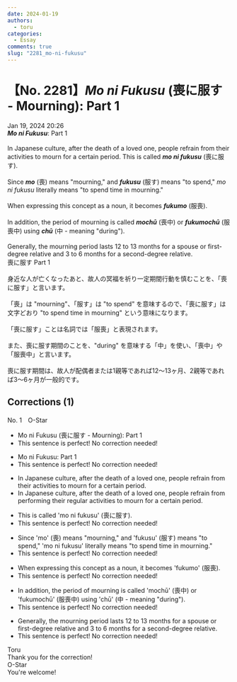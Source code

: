 ```yaml
---
date: 2024-01-19
authors:
  - toru
categories:
  - Essay
comments: true
slug: "2281_mo-ni-fukusu"
---
```


# 【No. 2281】<strong><em>Mo ni Fukusu</em></strong> (喪に服す - Mourning): Part 1
<div class="date">Jan 19, 2024 20:26</div>
<div id="post"><div id="body_show_ori">
<strong><em>Mo ni Fukusu</em></strong>: Part 1<br/><br/>In Japanese culture, after the death of a loved one, people refrain from their activities to mourn for a certain period. This is called <strong><em>mo ni fukusu</em></strong> (喪に服す).<br/><br/>Since <strong><em>mo</em></strong> (喪) means "mourning," and <strong><em>fukusu</em></strong> (服す) means "to spend," <em>mo ni fukusu</em> literally means "to spend time in mourning."<br/><br/>When expressing this concept as a noun, it becomes <strong><em>fukumo</em></strong> (服喪).<br/><br/>In addition, the period of mourning is called <strong><em>mochū</em></strong> (喪中) or <strong><em>fukumochū</em></strong> (服喪中) using <strong><em>chū</em></strong> (中 - meaning "during").<br/><br/>Generally, the mourning period lasts 12 to 13 months for a spouse or first-degree relative and 3 to 6 months for a second-degree relative.
</div></div>

<!-- more -->

<div id="post_ja"><div id="body_show_mo">
喪に服す Part 1<br/><br/>身近な人が亡くなったあと、故人の冥福を祈り一定期間行動を慎むことを、「喪に服す」と言います。<br/><br/>「喪」は "mourning"、「服す」は "to spend" を意味するので、「喪に服す」は文字どおり "to spend time in mourning" という意味になります。<br/><br/>「喪に服す」ことは名詞では「服喪」と表現されます。<br/><br/>また、喪に服す期間のことを、"during" を意味する「中」を使い、「喪中」や「服喪中」と言います。<br/><br/>喪に服す期間は、故人が配偶者または1親等であれば12～13ヶ月、2親等であれば3～6ヶ月が一般的です。
</div></div>

## Corrections (1)
<div id="block"><div class="first_name"> No. 1　<span class="just_name">O-Star</span></div><div id="block2">
<ul class="correction_field">
<li class="incorrect">Mo ni Fukusu (喪に服す - Mourning): Part 1</li>
<li class="corrected perfect">This sentence is perfect! No correction needed!</li>
</ul>
<ul class="correction_field">
<li class="incorrect">Mo ni Fukusu: Part 1</li>
<li class="corrected perfect">This sentence is perfect! No correction needed!</li>
</ul>
<ul class="correction_field">
<li class="incorrect">In Japanese culture, after the death of a loved one, people refrain from their activities to mourn for a certain period.</li>
<li class="corrected correct">
In Japanese culture, after the death of a loved one, people refrain from <span class="f_bold">performing </span>their<span class="f_bold"> <span class="f_gray">regular</span> </span>activities to mourn for a certain period.
</li>
</ul>
<ul class="correction_field">
<li class="incorrect">This is called 'mo ni fukusu' (喪に服す).</li>
<li class="corrected perfect">This sentence is perfect! No correction needed!</li>
</ul>
<ul class="correction_field">
<li class="incorrect">Since 'mo' (喪) means "mourning," and 'fukusu' (服す) means "to spend," 'mo ni fukusu' literally means "to spend time in mourning."</li>
<li class="corrected perfect">This sentence is perfect! No correction needed!</li>
</ul>
<ul class="correction_field">
<li class="incorrect">When expressing this concept as a noun, it becomes 'fukumo' (服喪).</li>
<li class="corrected perfect">This sentence is perfect! No correction needed!</li>
</ul>
<ul class="correction_field">
<li class="incorrect">In addition, the period of mourning is called 'mochū' (喪中) or 'fukumochū' (服喪中) using 'chū' (中 - meaning "during").</li>
<li class="corrected perfect">This sentence is perfect! No correction needed!</li>
</ul>
<ul class="correction_field">
<li class="incorrect">Generally, the mourning period lasts 12 to 13 months for a spouse or first-degree relative and 3 to 6 months for a second-degree relative.</li>
<li class="corrected perfect">This sentence is perfect! No correction needed!</li>
</ul>
</div><div class="name"><span class="just_name">Toru</span><br>
Thank you for the correction!
</div>
<div class="name"><span class="just_name">O-Star</span><br>
You're welcome!
</div>
</div>
